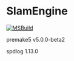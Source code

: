 # SlamEngine

[![MSBuild](https://github.com/Hinageshi01/SlamEngine/actions/workflows/msbuild.yml/badge.svg?branch=main)](https://github.com/Hinageshi01/SlamEngine/actions/workflows/msbuild.yml)

premake5 v5.0.0-beta2

spdlog 1.13.0
